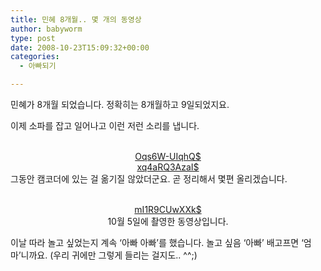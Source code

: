 ```yaml
---
title: 민혜 8개월.. 몇 개의 동영상
author: babyworm
type: post
date: 2008-10-23T15:09:32+00:00
categories:
  - 아빠되기

---
```

<DIV style="TEXT-ALIGN: left" align=center>민혜가 8개월 되었습니다. 정확히는 8개월하고 9일되었지요.

이제 소파를 잡고 일어나고 이런 저런 소리를 냅니다. </DIV>
<DIV align=center>&nbsp;</DIV>
<DIV align=center>
<a href="http://babyworm.net/wordpress/wp-content/uploads/1/Oqs6W-UIqhQ$" http://cfs3.flvs.daum.net/files/76/24/84/51/14831227/thumb.jpg />Oqs6W-UIqhQ$</a>

</DIV>
<DIV align=center><a href="http://babyworm.net/wordpress/wp-content/uploads/1/xq4aRQ3AzaI$" http://cfs3.flvs.daum.net/files/31/66/25/93/14831269/thumb.jpg />xq4aRQ3AzaI$</a>

<DIV style="TEXT-ALIGN: left">
  그동안 캠코더에 있는 걸 옮기질 않았더군요. 곧 정리해서 몇편 올리겠습니다. </p>

  <p>
    </DIV></DIV><br /> <DIV align=center><a href="http://babyworm.net/wordpress/wp-content/uploads/1/mI1R9CUwXXk$" http://cfs3.flvs.daum.net/files/6/21/73/36/14831418/thumb.jpg />mI1R9CUwXXk$</a><br />10월 5일에 촬영한 동영상입니다.
  </p>

  <p>
    <DIV style="TEXT-ALIGN: left">
      이날 따라 놀고 싶었는지 계속 &#8216;아빠 아빠&#8217;를 했습니다. 놀고 싶음 &#8216;아빠&#8217; 배고프면 &#8216;엄마&#8217;니까요. (우리 귀에만 그렇게 들리는 걸지도.. ^^;)
    </DIV></DIV>
  </p>
